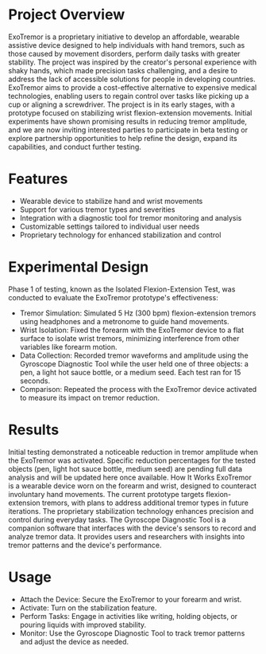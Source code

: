 # Project Overview
ExoTremor is a proprietary initiative to develop an affordable, wearable assistive device designed to help individuals with hand tremors, such as those caused by movement disorders, perform daily tasks with greater stability. The project was inspired by the creator's personal experience with shaky hands, which made precision tasks challenging, and a desire to address the lack of accessible solutions for people in developing countries. ExoTremor aims to provide a cost-effective alternative to expensive medical technologies, enabling users to regain control over tasks like picking up a cup or aligning a screwdriver.
The project is in its early stages, with a prototype focused on stabilizing wrist flexion-extension movements. Initial experiments have shown promising results in reducing tremor amplitude, and we are now inviting interested parties to participate in beta testing or explore partnership opportunities to help refine the design, expand its capabilities, and conduct further testing.

# Features
- Wearable device to stabilize hand and wrist movements
- Support for various tremor types and severities
- Integration with a diagnostic tool for tremor monitoring and analysis
- Customizable settings tailored to individual user needs
- Proprietary technology for enhanced stabilization and control

# Experimental Design
Phase 1 of testing, known as the Isolated Flexion-Extension Test, was conducted to evaluate the ExoTremor prototype's effectiveness:
- Tremor Simulation: Simulated 5 Hz (300 bpm) flexion-extension tremors using headphones and a metronome to guide hand movements.
- Wrist Isolation: Fixed the forearm with the ExoTremor device to a flat surface to isolate wrist tremors, minimizing interference from other variables like forearm motion.
- Data Collection: Recorded tremor waveforms and amplitude using the Gyroscope Diagnostic Tool while the user held one of three objects: a pen, a light hot sauce bottle, or a medium seed. Each test ran for 15 seconds.
- Comparison: Repeated the process with the ExoTremor device activated to measure its impact on tremor reduction.

# Results
Initial testing demonstrated a noticeable reduction in tremor amplitude when the ExoTremor was activated. Specific reduction percentages for the tested objects (pen, light hot sauce bottle, medium seed) are pending full data analysis and will be updated here once available.
How It Works
ExoTremor is a wearable device worn on the forearm and wrist, designed to counteract involuntary hand movements. The current prototype targets flexion-extension tremors, with plans to address additional tremor types in future iterations. The proprietary stabilization technology enhances precision and control during everyday tasks.
The Gyroscope Diagnostic Tool is a companion software that interfaces with the device's sensors to record and analyze tremor data. It provides users and researchers with insights into tremor patterns and the device's performance.

# Usage
- Attach the Device: Secure the ExoTremor to your forearm and wrist.
- Activate: Turn on the stabilization feature.
- Perform Tasks: Engage in activities like writing, holding objects, or pouring liquids with improved stability.
- Monitor: Use the Gyroscope Diagnostic Tool to track tremor patterns and adjust the device as needed.
